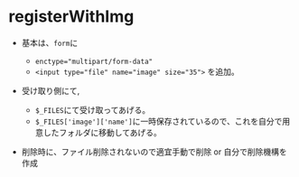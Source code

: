 # registerWithImg

- 基本は、`form`に
  - `enctype="multipart/form-data"`
  - `<input type="file" name="image" size="35">`
を追加。

- 受け取り側にて,
  - `$_FILES`にて受け取ってあげる。
  - `$_FILES['image']['name']`に一時保存されているので、これを自分で用意したフォルダに移動してあげる。

- 削除時に、ファイル削除されないので適宜手動で削除 or 自分で削除機構を作成
